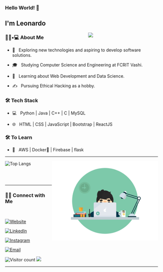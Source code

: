 ### Hello World! 👋<h2> I'm Leonardo</h2>

<img align='right' src="https://media2.giphy.com/media/WVGTyqa9w0gcLE46hx/giphy.gif?cid=ecf05e476qee8gmu79l4i2ural1a0lnthm6ns6n44vnughio&ep=v1_gifs_search&rid=giphy.gif&ct=g" width="230">

<h3> 👨🏻•💻 About Me </h3>



- 🤔 &nbsp; Exploring new technologies and aspiring to develop software solutions.

- 🎓 &nbsp; Studying Computer Science and Engineering at FCRIT Vashi.

- 🌱 &nbsp; Learning about Web Development and Data Science.

- ✍️ &nbsp; Pursuing Ethical Hacking as a hobby.



<h3>🛠 Tech Stack</h3>



- 💻 &nbsp; Python | Java | C++ | C | MySQL

- 🌐 &nbsp; HTML | CSS | JavaScript | Bootstrap | ReactJS

<!--

- 🛢 &nbsp; MySQL | MongoDB

- 🔧 &nbsp; Git | Markdown | Selenium | Tidyverse

- 🖥 &nbsp; Illustrator| Photoshop | InDesign

-->



<h3>🛠 To Learn</h3>

- 🔧 &nbsp; AWS | Docker🐳 | Firebase | flask

<hr>




<img src="https://github.com/nirala69/nirala69/blob/master/70804f7e25b11f29db904f2fa7b4cd9d.gif" width="350" align='right'>

![Top Langs](https://github-readme-stats.vercel.app/api/top-langs/?username=shivam0110&show_icons=true)

<br><br>



<hr>



<h3> 🤝🏻 Connect with Me </h3>

<br>



<p align="center">

<a href="https://app.netlify.com/user/settings#profile"><img alt="Website" src="https://img.shields.io/badge/Leonardo D'Souza.netlify.app-black?style=flat-square&logo=google-chrome"></a>

<a href="https://www.linkedin.com/in/leonardo-d-souza-035709241/"><img alt="LinkedIn" src="https://img.shields.io/badge/LinkedIn-Leonardo%20D'Souza-blue?style=flat-square&logo=linkedin"></a>

<a href="https://www.instagram.com/i__disbalance/"><img alt="Instagram" src="https://img.shields.io/badge/Instagram-i__disbalance-black?style=flat-square&logo=instagram"></a>

<a href="mailto:ld120971@gmail.com"><img alt="Email" src="https://img.shields.io/badge/Email-ld120971@gmail.com-blue?style=flat-square&logo=gmail"></a>

</p>





![Visitor count](https://visitor-badge.laobi.icu/badge?page_id=shivam0110.shivam0110)   <img src="https://media.giphy.com/media/dxn6fRlTIShoeBr69N/giphy.gif" width="30">





<hr>
